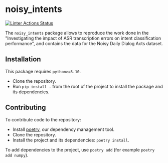 # noisy_intents
[![Linter Actions Status](https://github.com/Seon82/noisy_intents/actions/workflows/lint.yml/badge.svg?branch=main)](https://github.com/Seon82/noisy_intents/actions)

The `noisy_intents` package allows to reproduce the work done in the "Investigating the impact of ASR transcription errors on intent classification performance", and contains the data for the Noisy Daily Dialog Acts dataset.


## Installation
This package requires `python>=3.10`.

* Clone the repository.
* Run `pip install .` from the root of the project to install the package and its dependencies.

## Contributing
To contribute code to the repository:

* Install [poetry](https://python-poetry.org/docs/#installation), our dependency management tool.
* Clone the repository.
* Install the project and its dependencies: `poetry install`.
  
To add dependencies to the project, use `poetry add` (for example `poetry add numpy`). 


